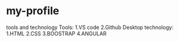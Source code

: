 # my-profile

tools and technology
Tools:
         1.VS code 
         2.Github Desktop
technology:
         1.HTML
         2.CSS
         3.BOOSTRAP
         4.ANGULAR         